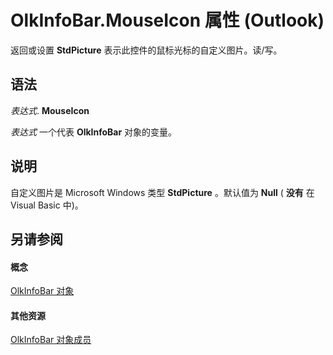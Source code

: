 
# OlkInfoBar.MouseIcon 属性 (Outlook)

返回或设置 **StdPicture** 表示此控件的鼠标光标的自定义图片。读/写。


## 语法

 _表达式_. **MouseIcon**

 _表达式_ 一个代表 **OlkInfoBar** 对象的变量。


## 说明

自定义图片是 Microsoft Windows 类型 **StdPicture** 。默认值为 **Null** ( **没有** 在 Visual Basic 中)。


## 另请参阅


#### 概念


[OlkInfoBar 对象](1aec19db-d28b-ef9b-3227-45aa4a296de6.md)
#### 其他资源


[OlkInfoBar 对象成员](e7675cde-b1f0-153a-f4a9-b2d3bf5a0aff.md)